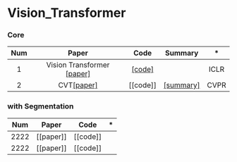 # Vision_Transformer

### Core

Num | Paper | Code | Summary | * 
:---: | :---: | :---: | :---: | :---:
1 | Vision Transformer [[paper]](https://arxiv.org/pdf/2010.11929.pdf) | [[code]](https://github.com/kgh6784/Vision_Transformer/tree/main/ViT)|   | ICLR 
2 | CVT[[paper]](https://arxiv.org/abs/2103.15808) | [[code]] | [[summary]](https://jihun222.notion.site/CvT-Introducing-Convolutions-to-Vision-Transformers-eeb2a85bd558471b8d91ca50f6edd52e) | CVPR

### with Segmentation

Num | Paper | Code | * 
:---: | :---: | :---: | :---:
2222 | [[paper]] | [[code]] | 
2222 | [[paper]] | [[code]] | 
